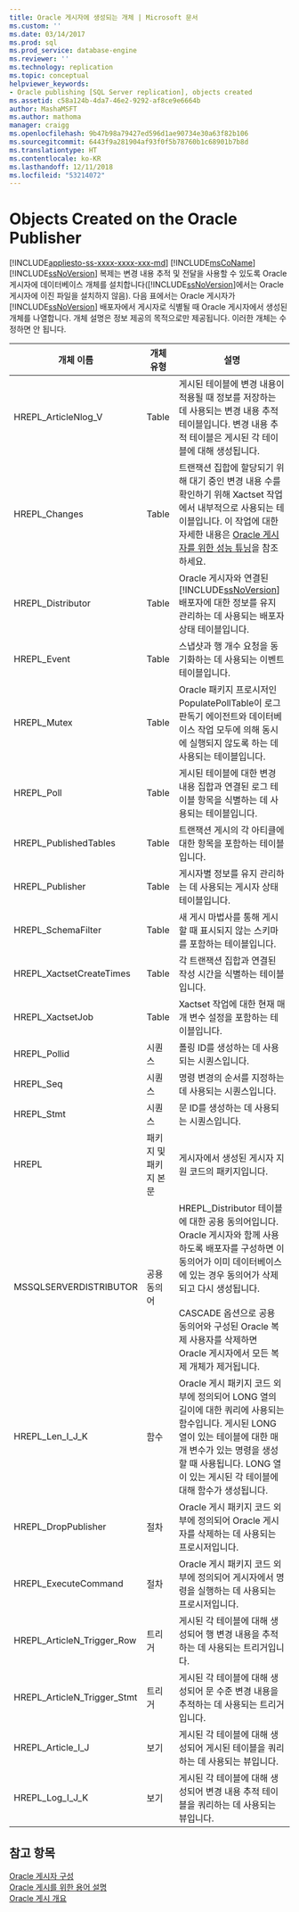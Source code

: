 ```yaml
---
title: Oracle 게시자에 생성되는 개체 | Microsoft 문서
ms.custom: ''
ms.date: 03/14/2017
ms.prod: sql
ms.prod_service: database-engine
ms.reviewer: ''
ms.technology: replication
ms.topic: conceptual
helpviewer_keywords:
- Oracle publishing [SQL Server replication], objects created
ms.assetid: c58a124b-4da7-46e2-9292-af8ce9e6664b
author: MashaMSFT
ms.author: mathoma
manager: craigg
ms.openlocfilehash: 9b47b98a79427ed596d1ae90734e30a63f82b106
ms.sourcegitcommit: 6443f9a281904af93f0f5b78760b1c68901b7b8d
ms.translationtype: HT
ms.contentlocale: ko-KR
ms.lasthandoff: 12/11/2018
ms.locfileid: "53214072"
---
```

# <a name="objects-created-on-the-oracle-publisher"></a>Objects Created on the Oracle Publisher
[!INCLUDE[appliesto-ss-xxxx-xxxx-xxx-md](../../../includes/appliesto-ss-xxxx-xxxx-xxx-md.md)]
  [!INCLUDE[msCoName](../../../includes/msconame-md.md)] [!INCLUDE[ssNoVersion](../../../includes/ssnoversion-md.md)] 복제는 변경 내용 추적 및 전달을 사용할 수 있도록 Oracle 게시자에 데이터베이스 개체를 설치합니다([!INCLUDE[ssNoVersion](../../../includes/ssnoversion-md.md)]에서는 Oracle 게시자에 이진 파일을 설치하지 않음). 다음 표에서는 Oracle 게시자가 [!INCLUDE[ssNoVersion](../../../includes/ssnoversion-md.md)] 배포자에서 게시자로 식별될 때 Oracle 게시자에서 생성된 개체를 나열합니다. 개체 설명은 정보 제공의 목적으로만 제공됩니다. 이러한 개체는 수정하면 안 됩니다.  
  
|개체 이름|개체 유형|설명|  
|-----------------|-----------------|-----------------|  
|HREPL_ArticleNlog_V|Table|게시된 테이블에 변경 내용이 적용될 때 정보를 저장하는 데 사용되는 변경 내용 추적 테이블입니다. 변경 내용 추적 테이블은 게시된 각 테이블에 대해 생성됩니다.|  
|HREPL_Changes|Table|트랜잭션 집합에 할당되기 위해 대기 중인 변경 내용 수를 확인하기 위해 Xactset 작업에서 내부적으로 사용되는 테이블입니다. 이 작업에 대한 자세한 내용은 [Oracle 게시자를 위한 성능 튜닝](../../../relational-databases/replication/non-sql/performance-tuning-for-oracle-publishers.md)을 참조하세요.|  
|HREPL_Distributor|Table|Oracle 게시자와 연결된 [!INCLUDE[ssNoVersion](../../../includes/ssnoversion-md.md)] 배포자에 대한 정보를 유지 관리하는 데 사용되는 배포자 상태 테이블입니다.|  
|HREPL_Event|Table|스냅샷과 행 개수 요청을 동기화하는 데 사용되는 이벤트 테이블입니다.|  
|HREPL_Mutex|Table|Oracle 패키지 프로시저인 PopulatePollTable이 로그 판독기 에이전트와 데이터베이스 작업 모두에 의해 동시에 실행되지 않도록 하는 데 사용되는 테이블입니다.|  
|HREPL_Poll|Table|게시된 테이블에 대한 변경 내용 집합과 연결된 로그 테이블 항목을 식별하는 데 사용되는 테이블입니다.|  
|HREPL_PublishedTables|Table|트랜잭션 게시의 각 아티클에 대한 항목을 포함하는 테이블입니다.|  
|HREPL_Publisher|Table|게시자별 정보를 유지 관리하는 데 사용되는 게시자 상태 테이블입니다.|  
|HREPL_SchemaFilter|Table|새 게시 마법사를 통해 게시할 때 표시되지 않는 스키마를 포함하는 테이블입니다.|  
|HREPL_XactsetCreateTimes|Table|각 트랜잭션 집합과 연결된 작성 시간을 식별하는 테이블입니다.|  
|HREPL_XactsetJob|Table|Xactset 작업에 대한 현재 매개 변수 설정을 포함하는 테이블입니다.|  
|HREPL_Pollid|시퀀스|폴링 ID를 생성하는 데 사용되는 시퀀스입니다.|  
|HREPL_Seq|시퀀스|명령 변경의 순서를 지정하는 데 사용되는 시퀀스입니다.|  
|HREPL_Stmt|시퀀스|문 ID를 생성하는 데 사용되는 시퀀스입니다.|  
|HREPL|패키지 및 패키지 본문|게시자에서 생성된 게시자 지원 코드의 패키지입니다.|  
|MSSQLSERVERDISTRIBUTOR|공용 동의어|HREPL_Distributor 테이블에 대한 공용 동의어입니다. Oracle 게시자와 함께 사용하도록 배포자를 구성하면 이 동의어가 이미 데이터베이스에 있는 경우 동의어가 삭제되고 다시 생성됩니다.<br /><br /> CASCADE 옵션으로 공용 동의어와 구성된 Oracle 복제 사용자를 삭제하면 Oracle 게시자에서 모든 복제 개체가 제거됩니다.|  
|HREPL_Len_I_J_K|함수|Oracle 게시 패키지 코드 외부에 정의되어 LONG 열의 길이에 대한 쿼리에 사용되는 함수입니다. 게시된 LONG 열이 있는 테이블에 대한 매개 변수가 있는 명령을 생성할 때 사용됩니다. LONG 열이 있는 게시된 각 테이블에 대해 함수가 생성됩니다.|  
|HREPL_DropPublisher|절차|Oracle 게시 패키지 코드 외부에 정의되어 Oracle 게시자를 삭제하는 데 사용되는 프로시저입니다.|  
|HREPL_ExecuteCommand|절차|Oracle 게시 패키지 코드 외부에 정의되어 게시자에서 명령을 실행하는 데 사용되는 프로시저입니다.|  
|HREPL_ArticleN_Trigger_Row|트리거|게시된 각 테이블에 대해 생성되어 행 변경 내용을 추적하는 데 사용되는 트리거입니다.|  
|HREPL_ArticleN_Trigger_Stmt|트리거|게시된 각 테이블에 대해 생성되어 문 수준 변경 내용을 추적하는 데 사용되는 트리거입니다.|  
|HREPL_Article_I_J|보기|게시된 각 테이블에 대해 생성되어 게시된 테이블을 쿼리하는 데 사용되는 뷰입니다.|  
|HREPL_Log_I_J_K|보기|게시된 각 테이블에 대해 생성되어 변경 내용 추적 테이블을 쿼리하는 데 사용되는 뷰입니다.|  
  
## <a name="see-also"></a>참고 항목  
 [Oracle 게시자 구성](../../../relational-databases/replication/non-sql/configure-an-oracle-publisher.md)   
 [Oracle 게시를 위한 용어 설명](../../../relational-databases/replication/non-sql/glossary-of-terms-for-oracle-publishing.md)   
 [Oracle 게시 개요](../../../relational-databases/replication/non-sql/oracle-publishing-overview.md)  
  
  

